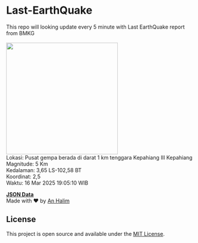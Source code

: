 # Last-EarthQuake
This repo will looking update every 5 minute with Last EarthQuake report from BMKG
<br>
<br>
<img src="undefined" width="300"/>
<br>
Lokasi: Pusat gempa berada di darat 1 km tenggara Kepahiang  III Kepahiang <br>
Magnitude: 5 Km <br>
Kedalaman: 3,65 LS-102,58 BT <br>
Koordinat: 2,5 <br>
Waktu: 16 Mar 2025 19:05:10 WIB <br>

<a href="./data/data.json">**JSON Data**</a>
<br>
Made with ❤️ by <a href="https://github.com/an-halim">An Halim</a>
## License

This project is open source and available under the [MIT License](LICENSE).
